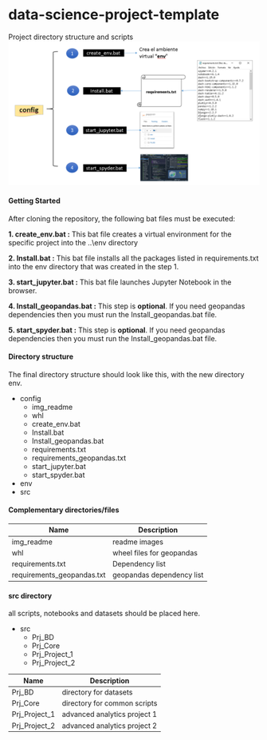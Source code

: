# data-science-project-template
Project directory structure and scripts
![Image text](https://github.com/ecandela/data-science-project-template/blob/main/config/img_readme/install.PNG)

#### Getting Started

After cloning the repository, the following bat files must be executed:

**1. create_env.bat :**  This bat file creates a virtual environment for the specific project into the ..\env directory

**2. Install.bat :**  This bat file installs all the packages listed in requirements.txt into the env directory that was created in the step 1. 

**3. start_jupyter.bat :** This bat file launches Jupyter Notebook in the browser.

**4. Install_geopandas.bat :** This step is **optional**. If you need geopandas dependencies then you must run the Install_geopandas.bat file.

**5. start_spyder.bat :** This step is **optional**. If you need geopandas dependencies then you must run the Install_geopandas.bat file.

#### Directory structure

The final directory structure should look like this, with the new directory env.

+ config
    + img_readme
    + whl
    + create_env.bat
    + Install.bat
    + Install_geopandas.bat
    + requirements.txt
    + requirements_geopandas.txt
    + start_jupyter.bat
    + start_spyder.bat
+ env
+ src

#### Complementary directories/files

Name | Description
------------- | -------------
img_readme  | readme images
whl  | wheel files for geopandas
requirements.txt  | Dependency list
requirements_geopandas.txt  | geopandas dependency list


#### src directory
all scripts, notebooks and datasets should be placed here.
+ src
    + Prj_BD
    + Prj_Core
    + Prj_Project_1
    + Prj_Project_2


Name | Description
------------- | -------------
Prj_BD  | directory for datasets
Prj_Core  | directory for common scripts
Prj_Project_1 | advanced analytics project 1
Prj_Project_2 | advanced analytics project 2
